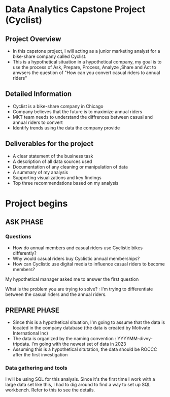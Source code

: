 # Data Analytics Capstone Project (Cyclist)

## Project Overview
* In this capstone project, I will acting as a junior marketing analyst for a bike-share company called Cyclist.
* This is a hypothetical situation in a hypothetical company, my goal is to use the process of Ask, Prepare, Process, Analyze ,Share and Act to anwsers the question of "How can you convert casual riders to annual riders"

##  Detailed Information
* Cyclist is a bike-share company in Chicago
* Company believes that the future is to maximize annual riders
* MKT team needs to understand the diffrences between casual and annual riders to convert
* Identify trends using the data the company provide

## Deliverables for the project
* A clear statement of the business task
* A description of all data sources used
* Documentation of any cleaning or manipulation of data
* A summary of my analysis
* Supporting visualizations and key findings
* Top three recommendations based on my analysis

# Project begins

## ASK PHASE

### Questions
* How do annual members and casual riders use Cyclistic bikes differently?
* Why would casual riders buy Cyclistic annual memberships?
* How can Cyclistic use digital media to influence casual riders to become members?

My hypothetical manager asked me to answer the first question

What is the problem you are trying to solve? : I'm trying to differentiate between the casual riders and the annual riders.

## PREPARE PHASE
* Since this is a hypothetical situation, I'm going to assume that the data is located in the company database (the data is created by Motivate International Inc)
* The data is organized by the naming convention : YYYYMM-divvy-tripdata. I'm going with the newest set of data in 2023
* Assuming this is a hypothetical situtation, the data should be ROCCC after the first investigation

### Data gathering and tools

I will be using SQL for this analysis. Since it's the first time I work with a large data set like this, I had to dig around to find a way to set up SQL workbench. Refer to this <link> to see the details.
